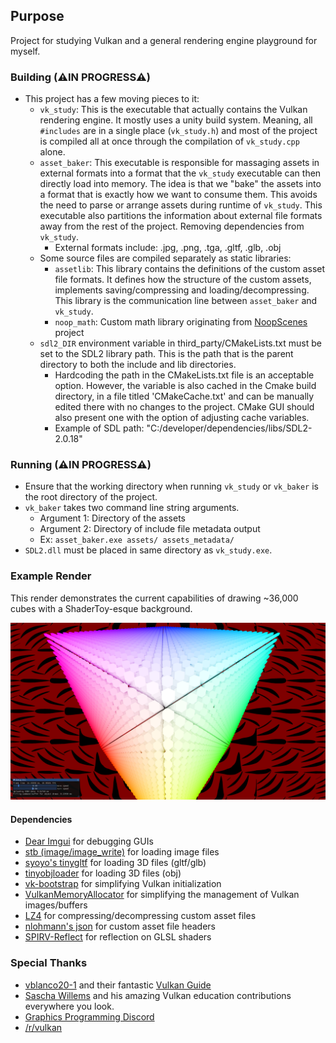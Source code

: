 ## Purpose

Project for studying Vulkan and a general rendering engine playground for myself.

### Building (⚠IN PROGRESS⚠)
- This project has a few moving pieces to it:
  - `vk_study`: This is the executable that actually contains the Vulkan rendering engine. It mostly uses a unity build 
  system. Meaning, all `#includes` are in a single place (`vk_study.h`) and most of the project is compiled all at once 
  through the compilation of `vk_study.cpp` alone.
  - `asset_baker`: This executable is responsible for massaging assets in external formats into a format that the 
  `vk_study` executable can then directly load into memory. The idea is that we "bake" the assets into a format that is
  exactly how we want to consume them. This avoids the need to parse or arrange assets during runtime of `vk_study`. This
  executable also partitions the information about external file formats away from the rest of the project. Removing 
  dependencies from `vk_study`.
    - External formats include: .jpg, .png, .tga, .gltf, .glb, .obj
  - Some source files are compiled separately as static libraries:
    - `assetlib`: This library contains the definitions of the custom asset file formats. It defines how the structure
    of the custom assets, implements saving/compressing and loading/decompressing. This library is the communication line
    between `asset_baker` and `vk_study`.
    - `noop_math`: Custom math library originating from [NoopScenes](https://github.com/Lucodivo/NoopScenes) project
  - `sdl2_DIR` environment variable in third_party/CMakeLists.txt must be set to the SDL2 library path. This is the path
  that is the parent directory to both the include and lib directories.
    - Hardcoding the path in the CMakeLists.txt file is an acceptable option. However, the variable is also cached in the 
    Cmake build directory, in a file titled 'CMakeCache.txt' and can be manually edited there with no changes to the 
    project. CMake GUI should also present one with the option of adjusting cache variables.
    - Example of SDL path: "C:/developer/dependencies/libs/SDL2-2.0.18"

### Running (⚠IN PROGRESS⚠)
- Ensure that the working directory when running `vk_study` or `vk_baker` is the root directory of the project.
- `vk_baker` takes two command line string arguments.
  - Argument 1: Directory of the assets
  - Argument 2: Directory of include file metadata output
  - Ex: `asset_baker.exe assets/ assets_metadata/`
- `SDL2.dll` must be placed in same directory as `vk_study.exe`.

### Example Render

This render demonstrates the current capabilities of drawing ~36,000 cubes with a ShaderToy-esque background.

![35937 cubes example picture](https://raw.githubusercontent.com/Lucodivo/RepoSampleImages/master/VulkanStudy/35937_cubes.png)

#### Dependencies
- [Dear Imgui](https://github.com/ocornut/imgui) for debugging GUIs
- [stb (image/image_write)](https://github.com/nothings/stb) for loading image files
- [syoyo's tinygltf](https://github.com/syoyo/tinygltf) for loading 3D files (gltf/glb)
- [tinyobjloader](https://github.com/tinyobjloader/tinyobjloader) for loading 3D files (obj)
- [vk-bootstrap](https://github.com/charles-lunarg/vk-bootstrap) for simplifying Vulkan initialization
- [VulkanMemoryAllocator](https://github.com/GPUOpen-LibrariesAndSDKs/VulkanMemoryAllocator) for simplifying the management of Vulkan images/buffers
- [LZ4](https://github.com/lz4/lz4) for compressing/decompressing custom asset files
- [nlohmann's json](https://github.com/nlohmann/json) for custom asset file headers
- [SPIRV-Reflect](https://github.com/KhronosGroup/SPIRV-Reflect) for reflection on GLSL shaders

### Special Thanks
- [vblanco20-1](https://github.com/vblanco20-1) and their fantastic [Vulkan Guide](https://vkguide.dev/)
- [Sascha Willems](https://github.com/SaschaWillems) and his amazing Vulkan education contributions everywhere you look.
- [Graphics Programming Discord](https://discord.com/invite/6mgNGk7)
- [/r/vulkan](https://www.reddit.com/r/vulkan/)